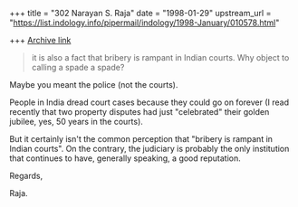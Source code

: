 +++
title = "302 Narayan S. Raja"
date = "1998-01-29"
upstream_url = "https://list.indology.info/pipermail/indology/1998-January/010578.html"

+++
[Archive link](https://list.indology.info/pipermail/indology/1998-January/010578.html)

>it is also a fact that bribery is rampant in Indian
>courts. Why object to calling a spade a spade?

Maybe you meant the police (not the courts).

People in India dread court cases because they
could go on forever (I read recently that two property
disputes had just "celebrated" their golden jubilee,
yes, 50 years in the courts).

But it certainly isn't the common perception
that "bribery is rampant in Indian courts".
On the contrary, the judiciary is probably
the only institution that continues to have,
generally speaking, a good reputation.

Regards,


Raja.



